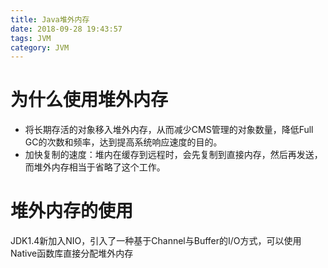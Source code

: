 ```yaml
---
title: Java堆外内存
date: 2018-09-28 19:43:57
tags: JVM
category: JVM
---
```


# 为什么使用堆外内存

- 将长期存活的对象移入堆外内存，从而减少CMS管理的对象数量，降低Full GC的次数和频率，达到提高系统响应速度的目的。
- 加快复制的速度：堆内在缓存到远程时，会先复制到直接内存，然后再发送，而堆外内存相当于省略了这个工作。

# 堆外内存的使用

JDK1.4新加入NIO，引入了一种基于Channel与Buffer的I/O方式，可以使用Native函数库直接分配堆外内存